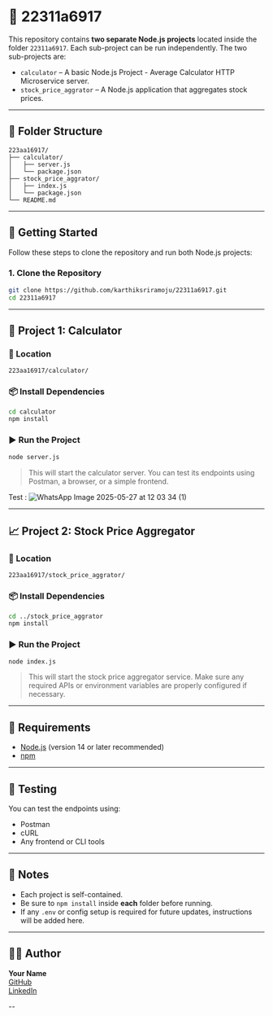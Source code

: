 
# 📁 22311a6917

This repository contains **two separate Node.js projects** located inside the folder `22311a6917`. Each sub-project can be run independently. The two sub-projects are:

- `calculator` – A basic Node.js Project - Average Calculator HTTP
Microservice server.
- `stock_price_aggrator` – A Node.js application that aggregates stock prices.

---

## 📂 Folder Structure

```
223aa16917/
├── calculator/
│   ├── server.js
│   └── package.json
├── stock_price_aggrator/
│   ├── index.js
│   └── package.json
└── README.md
```

---

## 🚀 Getting Started

Follow these steps to clone the repository and run both Node.js projects:

### 1. Clone the Repository

```bash
git clone https://github.com/karthiksriramoju/22311a6917.git
cd 22311a6917
```

---

## 📐 Project 1: Calculator

### 📁 Location

```
223aa16917/calculator/
```

### 📦 Install Dependencies

```bash
cd calculator
npm install
```

### ▶️ Run the Project

```bash
node server.js
```

> This will start the calculator server. You can test its endpoints using Postman, a browser, or a simple frontend.

Test : 
![WhatsApp Image 2025-05-27 at 12 03 34 (1)](https://github.com/user-attachments/assets/aa4dff95-9404-4b66-99d9-5144acf6da8e)

---

## 📈 Project 2: Stock Price Aggregator

### 📁 Location

```
223aa16917/stock_price_aggrator/
```

### 📦 Install Dependencies

```bash
cd ../stock_price_aggrator
npm install
```

### ▶️ Run the Project

```bash
node index.js
```

> This will start the stock price aggregator service. Make sure any required APIs or environment variables are properly configured if necessary.

---

## 📄 Requirements

- [Node.js](https://nodejs.org/) (version 14 or later recommended)
- [npm](https://www.npmjs.com/)

---

## 🧪 Testing

You can test the endpoints using:

- Postman
- cURL
- Any frontend or CLI tools

---

## 📝 Notes

- Each project is self-contained.
- Be sure to `npm install` inside **each** folder before running.
- If any `.env` or config setup is required for future updates, instructions will be added here.

---

## 👨‍💻 Author

**Your Name**  
[GitHub](https://github.com/karthiksriramoju)  
[LinkedIn](https://www.linkedin.com/in/karthik-sriramoju-4bb1b3296/)

--
